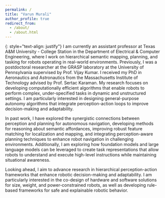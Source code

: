 ```yaml
---
permalink: /
title: "Varun Murali"
author_profile: true
redirect_from: 
  - /about/
  - /about.html
---
```

{: style="text-align: justify"}
I am currently an assistant professor at Texas A&M University - College Station in the Department of Electrical & Computer Engineering, where I work on hierarchical semantic mapping, planning, and tasking for robots operating in real-world environments. Previously, I was a postdoctoral researcher at the GRASP laboratory at the University of Pennsylvania supervised by Prof. Vijay Kumar. I received my PhD in Aeronautics and Astronautics from the Massachusetts Institute of Technology advised by Prof. Sertac Karaman. My research focuses on developing computationally efficient algorithms that enable robots to perform complex, under-specified tasks in dynamic and unstructured settings. I am particularly interested in designing general-purpose autonomy algorithms that integrate perception-action loops to improve decision-making and adaptability.

In past work, I have explored the synergistic connections between perception and planning for autonomous navigation, developing methods for reasoning about semantic affordances, improving robust feature matching for localization and mapping, and integrating perception-aware planning techniques to enhance robot navigation in challenging environments. Additionally, I am exploring how foundation models and large language models can be leveraged to create task representations that allow robots to understand and execute high-level instructions while maintaining situational awareness.

Looking ahead, I aim to advance research in hierarchical perception-action frameworks that enhance robotic decision-making and adaptability. I am particularly interested in the co-design of hardware and software solutions for size, weight, and power-constrained robots, as well as developing rule-based frameworks for safe and explainable robotic behavior.
